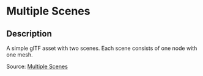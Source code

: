 # Multiple Scenes

## Description

A simple glTF asset with two scenes. Each scene consists of one node with one mesh. 

Source: [Multiple Scenes](https://github.com/KhronosGroup/glTF-Sample-Assets/tree/6f5b2f56eb285aa25b86f2de992596e596c5182d/Models/MultipleScenes)
